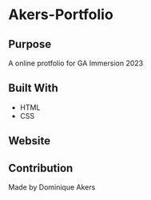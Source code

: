 # Akers-Portfolio

## Purpose

A online protfolio for GA Immersion 2023

## Built With

- HTML
- CSS

## Website



## Contribution

Made by Dominique Akers
